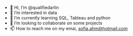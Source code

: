 - 👋 Hi, I’m @qualifiedarlin
- 👀 I’m interested in data 
- 🌱 I’m currently learning SQL, Tableau and python
- 💞️ I’m looking to collaborate on some projects
- 📫 How to reach me on my emai, sofia.ahm@hotmail.com

<!---
qualifiedarlin/qualifiedarlin is a ✨ special ✨ repository because its `README.md` (this file) appears on your GitHub profile.
You can click the Preview link to take a look at your changes.
--->
